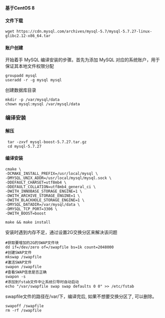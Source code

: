 **基于CentOS 8** 

#### 文件下载

```shell
wget https://cdn.mysql.com/archives/mysql-5.7/mysql-5.7.27-linux-glibc2.12-x86_64.tar
```





#### 账户创建

开始着手 MySQL 编译安装的步骤。首先为添加 MySQL 对应的系统账户，用于保证其本地文件权限分配

```shell
groupadd mysql
useradd -r -g mysql mysql
```

创建数据库目录

```
mkdir -p /var/mysql/data
chown mysql:mysql /var/mysql/data
```

### 编译安装

#### 解压

```shell
 tar -zxvf mysql-boost-5.7.27.tar.gz
 cd mysql-5.7.27
```

#### 编译安装

```shell
cmake \
-DCMAKE_INSTALL_PREFIX=/usr/local/mysql \
-DMYSQL_UNIX_ADDR=/usr/local/mysql/mysql.sock \
-DDEFAULT_CHARSET=utf8mb4 \
-DDEFAULT_COLLATION=utf8mb4_general_ci \
-DWITH_INNOBASE_STORAGE_ENGINE=1 \
-DWITH_ARCHIVE_STORAGE_ENGINE=1 \
-DWITH_BLACKHOLE_STORAGE_ENGINE=1 \
-DMYSQL_DATADIR=/var/mysql/data \
-DMYSQL_TCP_PORT=3306 \
-DWITH_BOOST=boost

make && make install
```

安装时遇到内存不足，通过设置2G交换分区来解决该问题

```shell
#获取要增加的2G的SWAP文件块
dd if=/dev/zero of=/swapfile bs=1k count=2048000
#创建SWAP文件
mkswap /swapfile 
#激活SWAP文件
swapon /swapfile   
#查看SWAP信息是否正确
swapon -s  
#添加到fstab文件中让系统引导时自动启动
echo "/var/swapfile swap swap defaults 0 0" >> /etc/fstab
```

swapfile文件的路径在/var/下，编译完后, 如果不想要交换分区了, 可以删除。

```
swapoff /swapfile
rm -rf /swapfile
```

